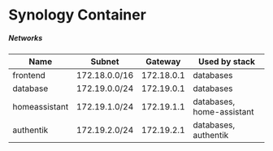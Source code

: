 # Synology Container

##### Networks
|Name|Subnet|Gateway|Used by stack|
|-|-|-|-|
|frontend|172.18.0.0/16|172.18.0.1|databases|
|database|172.19.0.0/24|172.19.0.1|databases|
|homeassistant|172.19.1.0/24|172.19.1.1|databases, home-assistant|
|authentik|172.19.2.0/24|172.19.2.1|databases, authentik|
